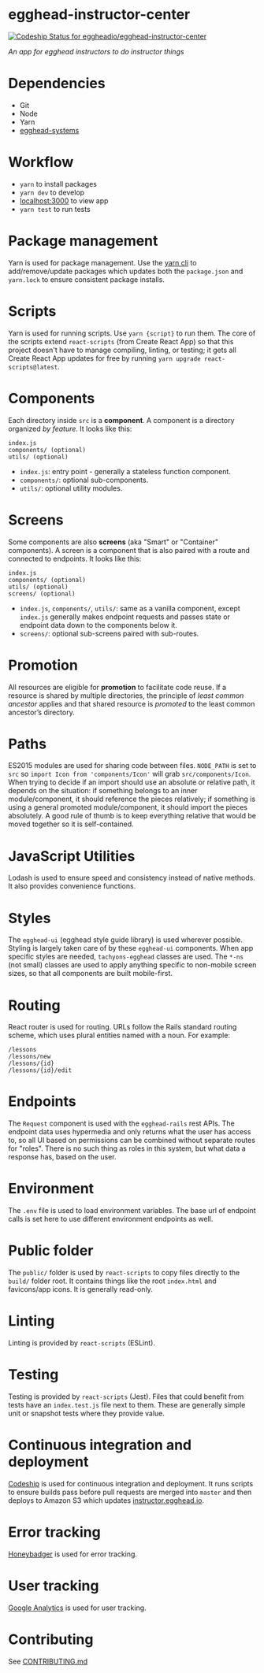 # egghead-instructor-center

[ ![Codeship Status for eggheadio/egghead-instructor-center](https://app.codeship.com/projects/3a4afe00-8808-0134-e6cc-2e5dfce30ebc/status?branch=master)](https://app.codeship.com/projects/183842)

_An app for egghead instructors to do instructor things_

# Dependencies

- Git
- Node
- Yarn
- [egghead-systems](https://github.com/eggheadio/egghead-systems)

# Workflow

- `yarn` to install packages
- `yarn dev` to develop
- [localhost:3000](http://localhost:3000) to view app
- `yarn test` to run tests

# Package management

Yarn is used for package management. Use the [yarn cli](https://yarnpkg.com/en/docs/usage) to add/remove/update packages which updates both the `package.json` and `yarn.lock` to ensure consistent package installs. 

# Scripts

Yarn is used for running scripts. Use `yarn {script}` to run them. The core of the scripts extend `react-scripts` (from Create React App) so that this project doesn't have to manage compiling, linting, or testing; it gets all Create React App updates for free by running `yarn upgrade react-scripts@latest`.

# Components

Each directory inside `src` is a **component**. A component is a directory organized _by feature_. It looks like this:

```
index.js
components/ (optional)
utils/ (optional)
```

- `index.js`: entry point - generally a stateless function component.
- `components/`: optional sub-components.
- `utils/`: optional utility modules.

# Screens

Some components are also **screens** (aka "Smart" or "Container" components). A screen is a component that is also paired with a route and connected to endpoints. It looks like this:

```
index.js
components/ (optional)
utils/ (optional)
screens/ (optional)
```

- `index.js`, `components/`, `utils/`: same as a vanilla component, except `index.js` generally makes endpoint requests and passes state or endpoint data down to the components below it.
- `screens/`: optional sub-screens paired with sub-routes.

# Promotion

All resources are eligible for **promotion** to facilitate code reuse. If a resource is shared by multiple directories, the principle of _least common ancestor_ applies and that shared resource is _promoted_ to the least common ancestor’s directory.

# Paths

ES2015 modules are used for sharing code between files. `NODE_PATH` is set to `src` so `import Icon from 'components/Icon'` will grab `src/components/Icon`. When trying to decide if an import should use an absolute or relative path, it depends on the situation: if something belongs to an inner module/component, it should reference the pieces relatively; if something is using a general promoted module/component, it should import the pieces absolutely. A good rule of thumb is to keep everything relative that would be moved together so it is self-contained.

# JavaScript Utilities

Lodash is used to ensure speed and consistency instead of native methods. It also provides convenience functions.

# Styles

The `egghead-ui` (egghead style guide library) is used wherever possible. Styling is largely taken care of by these `egghead-ui` components. When app specific styles are needed, `tachyons-egghead` classes are used. The `*-ns` (not small) classes are used to apply anything specific to non-mobile screen sizes, so that all components are built mobile-first.

# Routing

React router is used for routing. URLs follow the Rails standard routing scheme, which uses plural entities named with a noun. For example:

```
/lessons
/lessons/new
/lessons/{id}
/lessons/{id}/edit
```

# Endpoints

The `Request` component is used with the `egghead-rails` rest APIs. The endpoint data uses hypermedia and only returns what the user has access to, so all UI based on permissions can be combined without separate routes for "roles". There is no such thing as roles in this system, but what data a response has, based on the user.

# Environment

The `.env` file is used to load environment variables. The base url of endpoint calls is set here to use different environment endpoints as well.

# Public folder

The `public/` folder is used by `react-scripts` to copy files directly to the `build/` folder root. It contains things like the root `index.html` and favicons/app icons. It is generally read-only.

# Linting

Linting is provided by `react-scripts` (ESLint).

# Testing

Testing is provided by `react-scripts` (Jest). Files that could benefit from tests have an `index.test.js` file next to them. These are generally simple unit or snapshot tests where they provide value.

# Continuous integration and deployment

[Codeship](https://app.codeship.com/projects/183842) is used for continuous integration and deployment. It runs scripts to ensure builds pass before pull requests are merged into `master` and then deploys to Amazon S3 which updates [instructor.egghead.io](https://instructor.egghead.io).

# Error tracking

[Honeybadger](https://app.honeybadger.io/projects/51180/faults?q=-is%3Aresolved+-is%3Aignored) is used for error tracking.

# User tracking

[Google Analytics](https://analytics.google.com/analytics/web/?authuser=1#report/defaultid/a36512724w134681887p138806178/) is used for user tracking.

# Contributing

See [CONTRIBUTING.md](CONTRIBUTING.md)

